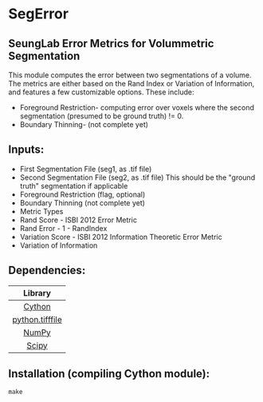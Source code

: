 SegError
========

SeungLab Error Metrics for Volummetric Segmentation
---------------------------------------------------

 This module computes the error between two segmentations of a volume.
The metrics are either based on the Rand Index or Variation of Information, and
features a few customizable options. These include:

- Foreground Restriction- computing error over voxels where the
  second segmentation (presumed to be ground truth) != 0.
- Boundary Thinning- (not complete yet)

Inputs:
-------
- First Segmentation File (seg1, as .tif file)
- Second Segmentation File (seg2, as .tif file)
 This should be the "ground truth" segmentation if applicable
- Foreground Restriction (flag, optional)
- Boundary Thinning (not complete yet)
- Metric Types
 - Rand Score - ISBI 2012 Error Metric
 - Rand Error - 1 - RandIndex
 - Variation Score - ISBI 2012 Information Theoretic Error Metric
 - Variation of Information


Dependencies:
-------------
|Library|
|:-----:|
|[Cython](http://cython.org/)|
|[python.tifffile](https://pypi.python.org/pypi/tifffile)|
|[NumPy](http://www.numpy.org/)|
|[Scipy](http://www.scipy.org/)|

Installation (compiling Cython module):
-------------
    make

